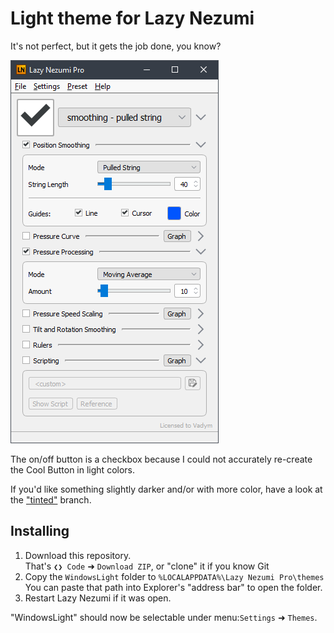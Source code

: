 # Light theme for Lazy Nezumi

It's not perfect, but it gets the job done, you know?

![](./screenshot.png)

The on/off button is a checkbox because I could not accurately re-create the Cool Button in
light colors.

If you'd like something slightly darker and/or with more color, have a look at the
["tinted"](https://github.com/YellowAfterlife/lazy-nezumi-light/tree/tinted) branch.

## Installing

1.	Download this repository.\
	That's `❮❯ Code` ➜ `Download ZIP`, or "clone" it if you know Git
2.	Copy the `WindowsLight` folder to `%LOCALAPPDATA%\Lazy Nezumi Pro\themes`\
	You can paste that path into Explorer's "address bar" to open the folder.
3.	Restart Lazy Nezumi if it was open.

"WindowsLight" should now be selectable under menu:`Settings` ➜ `Themes`.